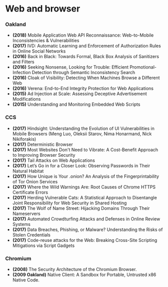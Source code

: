 # Web and browser

### Oakland
* **(2018)** Mobile Application Web API Reconnaissance: Web-to-Mobile Inconsistencies & Vulnerabilities
* **(2017)** IVD: Automatic Learning and Enforcement of Authorization Rules in Online Social Networks
* **(2016)** Back in Black: Towards Formal, Black Box Analysis of Sanitizers and Filters
* **(2016)** Seeking Nonsense, Looking for Trouble: Efficient Promotional-Infection Detection through Semantic Inconsistency Search
* **(2016)** Cloak of Visibility: Detecting When Machines Browse a Different Web
* **(2016)** Verena: End-to-End Integrity Protection for Web Applications
* **(2015)** Ad Injection at Scale: Assessing Deceptive Advertisement Modifications
* **(2015)** Understanding and Monitoring Embedded Web Scripts

### CCS

* **(2017)** Hindsight: Understanding the Evolution of UI Vulnerabilities in Mobile Browsers (Meng Luo, Oleksii Starov, Nima Honarmand, Nick Nikiforakis)
* **(2017)** Deterministic Browser
* **(2017)** Most Websites Don't Need to Vibrate: A Cost-Benefit Approach to Improving Browser Security
* **(2017)** Tail Attacks on Web Applications
* **(2017)** Let’s Go in for a Closer Look: Observing Passwords in Their Natural Habitat
* **(2017)** How Unique is Your .onion? An Analysis of the Fingerprintability of Tor Onion Services
* **(2017)** Where the Wild Warnings Are: Root Causes of Chrome HTTPS Certificate Errors
* **(2017)** Herding Vulnerable Cats: A Statistical Approach to Disentangle Joint Responsibility for Web Security in Shared Hosting
* **(2017)** The Wolf of Name Street: Hijacking Domains Through Their Nameservers
* **(2017)** Automated Crowdturfing Attacks and Defenses in Online Review Systems
* **(2017)** Data Breaches, Phishing, or Malware? Understanding the Risks of Stolen Credentials
* **(2017)** Code-reuse attacks for the Web: Breaking Cross-Site Scripting Mitigations via Script Gadgets


### Chromium
* **(2008)** The Security Architecture of the Chromium Browser.
* **(2009 Oakland)** Native Client: A Sandbox for Portable, Untrusted x86 Native Code.
